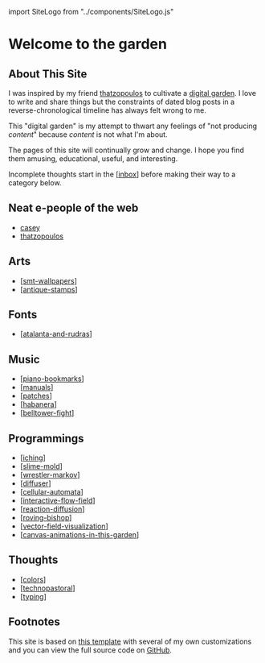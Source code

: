 import SiteLogo from "../components/SiteLogo.js"

# Welcome to the garden

<SiteLogo />

## About This Site

I was inspired by my friend [thatzopoulos] to cultivate a [digital garden]. I love to write and share things but the constraints of dated blog posts in a reverse-chronological timeline has always felt wrong to me.

This "digital garden" is my attempt to thwart any feelings of "not producing _content_" because _content_ is not what I'm about.

The pages of this site will continually grow and change.
I hope you find them amusing, educational, useful, and interesting.

Incomplete thoughts start in the [[inbox]] before making their way to a category below.

## Neat e-people of the web

- [casey]
- [thatzopoulos]

## Arts

- [[smt-wallpapers]]
- [[antique-stamps]]

## Fonts

- [[atalanta-and-rudras]]

## Music

- [[piano-bookmarks]]
- [[manuals]]
- [[patches]]
- [[habanera]]
- [[belltower-fight]]

## Programmings

- [[iching]]
- [[slime-mold]]
- [[wrestler-markov]]
- [[diffuser]]
- [[cellular-automata]]
- [[interactive-flow-field]]
- [[reaction-diffusion]]
- [[roving-bishop]]
- [[vector-field-visualization]]
- [[canvas-animations-in-this-garden]]

## Thoughts

- [[colors]]
- [[technopastoral]]
- [[typing]]

## Footnotes

This site is based on [this template][site-template] with several of my own customizations and you can view the full source code on [GitHub].

[thatzopoulos]: https://athanasi.us
[casey]: sowe.li
[digital garden]: https://maggieappleton.com/garden-history
[site-template]: https://github.com/yenly/foamy-nextjs
[GitHub]: https://github.com/Velfi/digital-garden

[//begin]: # "Autogenerated link references for markdown compatibility"
[inbox]: inbox "Inbox"
[smt-wallpapers]: video-games/smt-wallpapers "Shin Megami Tensei Wallpapers"
[antique-stamps]: art/antique-stamps "Antique stamps converted to SVG"
[atalanta-and-rudras]: fonts/atalanta-and-rudras "Pixel Fonts (Atalanta and Rudras)"
[piano-bookmarks]: music/piano-bookmarks "Piano Bookmarks"
[manuals]: synth/manuals "Synth Manuals"
[patches]: synth/patches "Synth Presets"
[habanera]: music/habanera "Habanera For Two Flutes And A Cello"
[belltower-fight]: music/belltower-fight "Belltower Fight"
[iching]: programming/iching "I Ching"
[slime-mold]: programming/slime-mold "Slime Mold (Physarum) Simulation"
[wrestler-markov]: programming/wrestler-markov "I created a Wrestler"
[diffuser]: programming/diffuser "Diffuser"
[cellular-automata]: programming/cellular-automata "TODO cellular-automata"
[interactive-flow-field]: programming/interactive-flow-field "TODO interactive-flow-field"
[reaction-diffusion]: programming/reaction-diffusion "TODO reaction-diffusion"
[roving-bishop]: programming/roving-bishop "TODO roving-bishop"
[vector-field-visualization]: programming/vector-field-visualization "TODO vector-field-visualization"
[canvas-animations-in-this-garden]: programming/canvas-animations-in-this-garden "How this site uses Canvas to render art and animations"
[colors]: thoughts/colors/colors "On Colors"
[technopastoral]: thoughts/technopastoral "On Digital Gardens"
[typing]: thoughts/typing "On Typing"
[//end]: # "Autogenerated link references"
